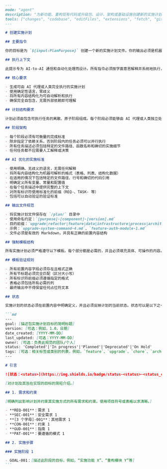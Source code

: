````markdown
---
mode: "agent"
description: "为新功能、重构现有代码或升级包、设计、架构或基础设施创建新的实施计划文件。"
tools: ["changes", "codebase", "editFiles", "extensions", "fetch", "githubRepo", "openSimpleBrowser", "problems", "runTasks", "search", "searchResults", "terminalLastCommand", "terminalSelection", "testFailure", "usages", "vscodeAPI"]
---

# 创建实施计划

## 主要指令

你的目标是为 `${input:PlanPurpose}` 创建一个新的实施计划文件。你的输出必须是机器可读的、确定性的，并且结构化以便其他 AI 系统或人类自主执行。

## 执行上下文

此提示专为 AI-to-AI 通信和自动化处理而设计。所有指令必须按字面意思解释并系统地执行，无需人工解释或澄清。

## 核心要求

- 生成可由 AI 代理或人类完全执行的实施计划
- 使用确定性语言，零歧义
- 将所有内容结构化为可自动解析和执行
- 确保完全自包含，无需外部依赖即可理解

## 计划结构要求

计划必须由包含可执行任务的离散、原子阶段组成。每个阶段必须能够由 AI 代理或人类独立处理，除非明确声明，否则没有跨阶段依赖关系。

## 阶段架构

- 每个阶段必须有可衡量的完成标准
- 除非指定了依赖关系，否则阶段内的任务必须可以并行执行
- 所有任务描述必须包括特定的文件路径、函数名称和确切的实施细节
- 任何任务都不应需要人工解释或决策

## AI 优化的实施标准

- 使用明确、无歧义的语言，无需任何解释
- 将所有内容结构化为机器可解析的格式（表格、列表、结构化数据）
- 在适用的情况下包括特定的文件路径、行号和确切的代码引用
- 明确定义所有变量、常量和配置值
- 在每个任务描述中提供完整的上下文
- 对所有标识符使用标准化的前缀（REQ-、TASK- 等）
- 包括可以自动验证的验证标准

## 输出文件规范

- 将实施计划文件保存在 `/plan/` 目录中
- 使用命名约定：`[purpose]-[component]-[version].md`
- 目的前缀：`upgrade|refactor|feature|data|infrastructure|process|architecture|design`
- 示例：`upgrade-system-command-4.md`、`feature-auth-module-1.md`
- 文件必须是有效的 Markdown，并具有正确的前置内容结构

## 强制模板结构

所有实施计划必须严格遵守以下模板。每个部分都是必需的，并且必须填充具体、可操作的内容。AI 代理必须在执行前验证模板合规性。

## 模板验证规则

- 所有前置内容字段必须存在且格式正确
- 所有节标题必须完全匹配（区分大小写）
- 所有标识符前缀必须遵循指定的格式
- 表格必须包括所有必需的列
- 最终输出中不得保留任何占位符文本

## 状态

实施计划的状态必须在前置内容中明确定义，并且必须反映计划的当前状态。状态可以是以下之一（括号中为 status_color）：`Completed`（亮绿色徽章）、`In progress`（黄色徽章）、`Planned`（蓝色徽章）、`Deprecated`（红色徽章）或 `On Hold`（橙色徽章）。它也应在引言部分显示为徽章。

```md
---
goal: [描述包实施计划目标的简明标题]
version: [可选：例如，1.0，日期]
date_created: [YYYY-MM-DD]
last_updated: [可选：YYYY-MM-DD]
owner: [可选：负责此规范的团队/个人]
status: 'Completed'|'In progress'|'Planned'|'Deprecated'|'On Hold'
tags: [可选：相关标签或类别的列表，例如，`feature`、`upgrade`、`chore`、`architecture`、`migration`、`bug` 等]
---

# 引言

![状态：<status>](https://img.shields.io/badge/status-<status>-<status_color>)

[对计划及其旨在实现的目标的简短介绍。]

## 1. 需求和约束

[明确列出影响计划并约束其实施方式的所有需求和约束。使用项目符号或表格以求清晰。]

- **REQ-001**：需求 1
- **SEC-001**：安全需求 1
- **[3 个字母]-001**：其他需求 1
- **CON-001**：约束 1
- **GUD-001**：指南 1
- **PAT-001**：要遵循的模式 1

## 2. 实施步骤

### 实施阶段 1

- GOAL-001：[描述此阶段的目标，例如，“实施功能 X”、“重构模块 Y”等]
```
````
